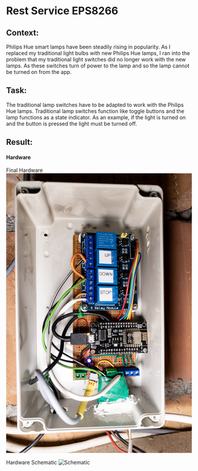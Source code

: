 # Rest Service EPS8266

## Context:
Philips Hue smart lamps have been steadily rising in popularity. As I replaced my traditional light bulbs with new Philips Hue lamps, I ran into the problem that my traditional light switches did no longer work with the new lamps. As these switches turn of power to the lamp and so the lamp cannot be turned on from the app.

## Task:
The traditional lamp switches have to be adapted to work with the Philips Hue lamps. Traditional lamp switches function like toggle buttons and the lamp functions as a state indicator. As an example, if the light is turned on and the button is pressed the light must be turned off. 

## Result:
#### Hardware
Final Hardware
![Final Hardware](Readme_ImgAssets/RestService-1-2.jpg)

Hardware Schematic
![Schematic](ImgAssets_Readme/Schematic.svg)
